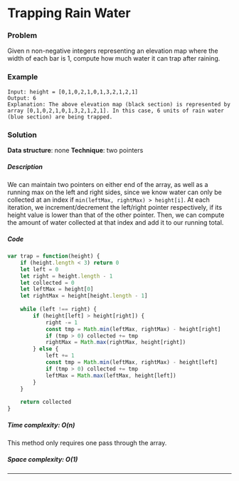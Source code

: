 # Trapping Rain Water
### Problem
Given n non-negative integers representing an elevation map where the width of each bar is 1, compute how much water it can trap after raining.
### Example
```
Input: height = [0,1,0,2,1,0,1,3,2,1,2,1]
Output: 6
Explanation: The above elevation map (black section) is represented by array [0,1,0,2,1,0,1,3,2,1,2,1]. In this case, 6 units of rain water (blue section) are being trapped.
```
### Solution
**Data structure**: none
**Technique**: two pointers
##### Description
We can maintain two pointers on either end of the array, as well as a running max on the left and right sides, since we know water can only be collected at an index if `min(leftMax, rightMax) > height[i]`. At each iteration, we increment/decrement the left/right pointer respectively, if its height value is lower than that of the other pointer. Then, we can compute the amount of water collected at that index and add it to our running total.
##### Code
```javascript
var trap = function(height) {
    if (height.length < 3) return 0
    let left = 0
    let right = height.length - 1
    let collected = 0
    let leftMax = height[0]
    let rightMax = height[height.length - 1]
    
    while (left !== right) {
        if (height[left] > height[right]) {
            right -= 1
            const tmp = Math.min(leftMax, rightMax) - height[right]
            if (tmp > 0) collected += tmp
            rightMax = Math.max(rightMax, height[right])
        } else {
            left += 1
            const tmp = Math.min(leftMax, rightMax) - height[left]
            if (tmp > 0) collected += tmp
            leftMax = Math.max(leftMax, height[left])
        }
    }
    
    return collected
}
```
##### Time complexity: O(n)
This method only requires one pass through the array.
##### Space complexity: O(1)


---
